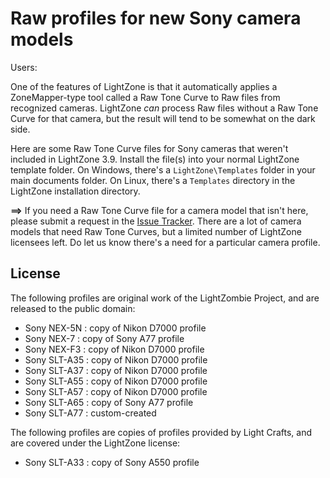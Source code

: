 # Raw profiles for new Sony camera models

Users:

One of the features of LightZone is that it automatically applies
a ZoneMapper-type tool called a Raw Tone Curve
to Raw files from recognized cameras.
LightZone *can* process Raw files without a Raw Tone Curve for that camera,
but the result will tend to be somewhat on the dark side.

Here are some Raw Tone Curve files for Sony cameras that weren't included
in LightZone 3.9.
Install the file(s) into your normal LightZone template folder.
On Windows,
there's a `LightZone\Templates` folder in your main documents folder.
On Linux,
there's a `Templates` directory in the LightZone installation directory.

**==>** If you need a Raw Tone Curve file for a camera model that isn't here,
please submit a request in the
[Issue Tracker](https://github.com/Doug-Pardee/LightZombie/issues).
There are a lot of camera models that need Raw Tone Curves,
but a limited number of LightZone licensees left.
Do let us know there's a need for a particular camera profile.

## License

The following profiles are original work of the LightZombie Project,
and are released to the public domain:

* Sony NEX-5N : copy of Nikon D7000 profile
* Sony NEX-7 : copy of Sony A77 profile
* Sony NEX-F3 : copy of Nikon D7000 profile
* Sony SLT-A35 : copy of Nikon D7000 profile
* Sony SLT-A37 : copy of Nikon D7000 profile
* Sony SLT-A55 : copy of Nikon D7000 profile
* Sony SLT-A57 : copy of Nikon D7000 profile
* Sony SLT-A65 : copy of Sony A77 profile
* Sony SLT-A77 : custom-created

The following profiles are copies of profiles provided by Light Crafts,
and are covered under the LightZone license:

* Sony SLT-A33 : copy of Sony A550 profile
